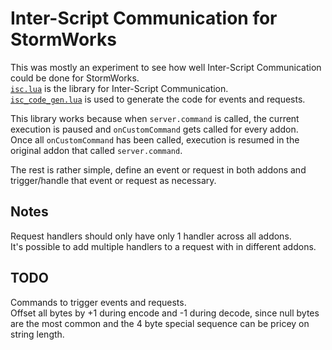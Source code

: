 # Inter-Script Communication for StormWorks
This was mostly an experiment to see how well Inter-Script Communication could be done for StormWorks.  
[`isc.lua`](isc.lua) is the library for Inter-Script Communication.  
[`isc_code_gen.lua`](isc_code_gen.lua) is used to generate the code for events and requests.  

This library works because when `server.command` is called, the current execution is paused and `onCustomCommand` gets called for every addon.  
Once all `onCustomCommand` has been called, execution is resumed in the original addon that called `server.command`.  

The rest is rather simple, define an event or request in both addons and trigger/handle that event or request as necessary.  


## Notes
Request handlers should only have only 1 handler across all addons.  
It's possible to add multiple handlers to a request with in different addons.  


## TODO
Commands to trigger events and requests.  
Offset all bytes by +1 during encode and -1 during decode, since null bytes are the most common and the 4 byte special sequence can be pricey on string length.  
